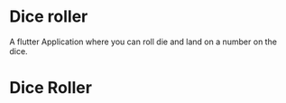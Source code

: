 # Dice roller

A flutter Application where you can roll die and land on a number on the dice.
# Dice Roller

